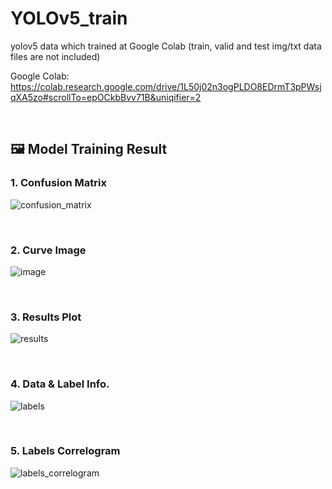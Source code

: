 # YOLOv5_train
yolov5 data which trained at Google Colab (train, valid and test img/txt data files are not included)

Google Colab: https://colab.research.google.com/drive/1L50j02n3ogPLDO8EDrmT3pPWsjqXA5zo#scrollTo=epOCkbBvv71B&uniqifier=2

<br/>

## 🖼 Model Training Result

### 1. Confusion Matrix
![confusion_matrix](https://github.com/solved-earth/YOLOv5_train/assets/121764610/bfe4a32d-d4ec-47e0-b79f-73cb5f66103c)

<br/>

### 2. Curve Image
![image](https://github.com/solved-earth/YOLOv5_train/assets/121764610/8cb2917a-6cce-4fb7-8117-260f4bf106fa)

<br/>

### 3. Results Plot
![results](https://github.com/solved-earth/YOLOv5_train/assets/121764610/2685a976-e148-494c-a339-557d5de7da5e)

<br/>

### 4. Data & Label Info.
![labels](https://github.com/solved-earth/YOLOv5_train/assets/121764610/d005945f-a0fd-4e9d-a273-b2c4a8af5351)

<br/>

### 5. Labels Correlogram
![labels_correlogram](https://github.com/solved-earth/YOLOv5_train/assets/121764610/21f9c7c2-4a9d-4a55-8cb0-1260f15cca44)


